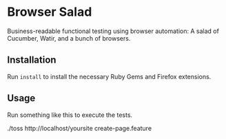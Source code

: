 Browser Salad
=============

Business-readable functional testing using browser automation: A salad of Cucumber, Watir, and a
bunch of browsers.

Installation
------------

Run `install` to install the necessary Ruby Gems and Firefox extensions.

Usage
-----

Run something like this to execute the tests.

   ./toss http://localhost/yoursite create-page.feature